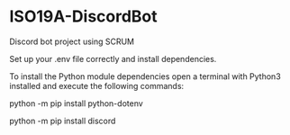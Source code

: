# ISO19A-DiscordBot
Discord bot project using SCRUM

Set up your .env file correctly and install dependencies.

To install the Python module dependencies open a terminal with Python3 installed and execute the following commands:

  python -m pip install python-dotenv
  
  python -m pip install discord
  
  
